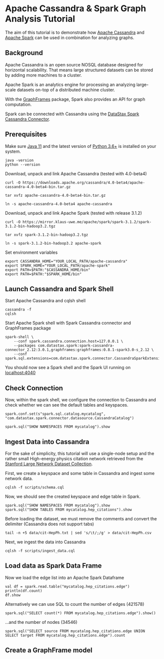 # Apache Cassandra & Spark Graph Analysis Tutorial

The aim of this tutorial is to demonstrate how [Apache Cassandra](https://cassandra.apache.org/) and [Apache Spark](https://spark.apache.org/) can be used in combination for analyzing graphs.

## Background

Apache Cassandra is an open source NOSQL database designed for horizontal scalability. That means large structured datasets can be stored by adding more machines to a cluster.

Apache Spark is an analytics engine for processing an analyzing large-scale datasets on-top of a distributed machine cluster. 

With the [GraphFrames](https://graphframes.github.io/graphframes) package, Spark also provides an API for graph computation.

Spark can be connected with Cassandra using the [DataStax Spark Cassandra Connector](https://github.com/datastax/spark-cassandra-connector).


## Prerequisites

Make sure [Java 11](https://www.oracle.com/java/technologies/javase-jdk11-downloads.html) and the latest version of [Python 3.6+](https://www.python.org/) is installed on your system.

	java -version
	python --version

Download, unpack and link Apache Cassandra (tested with 4.0-beta4)

	curl -O https://downloads.apache.org/cassandra/4.0-beta4/apache-cassandra-4.0-beta4-bin.tar.gz

	tar xvfz apache-cassandra-4.0-beta4-bin.tar.gz

	ln -s apache-cassandra-4.0-beta4 apache-cassandra

Download, unpack and link Apache Spark (tested with release 3.1.2)

	curl -O https://mirror.klaus-uwe.me/apache/spark/spark-3.1.2/spark-3.1.2-bin-hadoop3.2.tgz

	tar xvfz spark-3.1.2-bin-hadoop3.2.tgz

	ln -s spark-3.1.2-bin-hadoop3.2 apache-spark

Set environment variables

	export CASSANDRA_HOME="YOUR_LOCAL_PATH/apache-cassandra"
	export SPARK_HOME="YOUR_LOCAL_PATH/apache-spark"
	export PATH=$PATH:"$CASSANDRA_HOME/bin"
	export PATH=$PATH:"$SPARK_HOME/bin"

## Launch Cassandra and Spark Shell

Start Apache Cassandra and cqlsh shell

	cassandra -f
	cqlsh

Start Apache Spark shell with Spark Cassandra connector and GraphFrames package

	spark-shell \
		--conf spark.cassandra.connection.host=127.0.0.1 \
        --packages com.datastax.spark:spark-cassandra-connector_2.12:3.0.1,graphframes:graphframes:0.8.1-spark3.0-s_2.12 \ 
        --conf spark.sql.extensions=com.datastax.spark.connector.CassandraSparkExtensions


You should now see a Spark shell and the Spark UI running on [localhost:4040](localhost:4040)


## Check Connection

Now, within the spark shell, we configure the connection to Cassandra and check whether we can see the default tables and keyspaces.

	spark.conf.set(s"spark.sql.catalog.mycatalog", "com.datastax.spark.connector.datasource.CassandraCatalog")

	spark.sql("SHOW NAMESPACES FROM mycatalog").show


## Ingest Data into Cassandra

For the sake of simplicity, this tutorial will use a single-node setup and the rather small High-energy physics citation network retrieved from the [Stanford Large Network Dataset Collection](https://snap.stanford.edu/data/cit-HepPh.html).

First, we create a keyspace and some table in Cassandra and ingest some network data.

	cqlsh -f scripts/schema.cql

Now, we should see the created keyspace and edge table in Spark.

	spark.sql("SHOW NAMESPACES FROM mycatalog").show
	spark.sql("SHOW TABLES FROM mycatalog.hep_citations").show

Before loading the dataset, we must remove the comments and convert the delimiter (Cassandra does not support tabs)
	
	tail -n +5 data/cit-HepPh.txt | sed 's/\t/;/g' > data/cit-HepPh.csv

Next, we ingest the data into Cassandra

	cqlsh -f scripts/ingest_data.cql

## Load data as Spark Data Frame

Now we load the edge list into an Apache Spark Dataframe

	val df = spark.read.table("mycatalog.hep_citations.edge")
	println(df.count)
	df.show

Alternatively we can use SQL to count the number of edges (421578)

	spark.sql("SELECT count(*) FROM mycatalog.hep_citations.edge").show()

...and the number of nodes (34546)

	spark.sql("SELECT source FROM mycatalog.hep_citations.edge UNION SELECT target FROM mycatalog.hep_citations.edge").count

## Create a GraphFrame model















